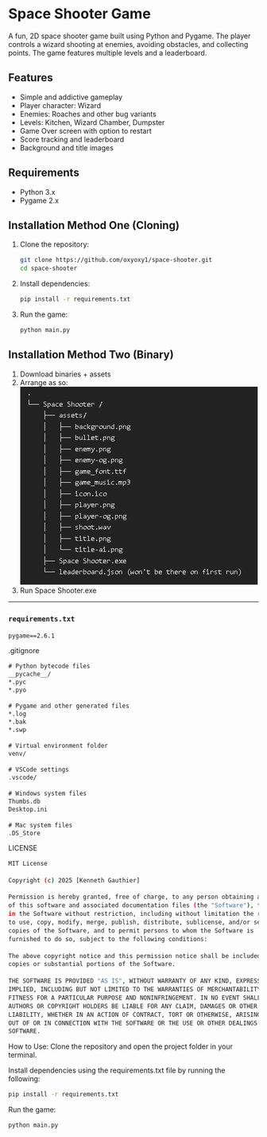 # Space Shooter Game

A fun, 2D space shooter game built using Python and Pygame. The player controls a wizard shooting at enemies, avoiding obstacles, and collecting points. The game features multiple levels and a leaderboard.

## Features
- Simple and addictive gameplay
- Player character: Wizard
- Enemies: Roaches and other bug variants
- Levels: Kitchen, Wizard Chamber, Dumpster
- Game Over screen with option to restart
- Score tracking and leaderboard
- Background and title images

## Requirements
- Python 3.x
- Pygame 2.x

## Installation Method One (Cloning)

1. Clone the repository:
   ```bash
   git clone https://github.com/oxyoxy1/space-shooter.git
   cd space-shooter
   ```

2. Install dependencies:
   ```bash
   pip install -r requirements.txt
   ```

3. Run the game:
   ```bash
   python main.py
   ```

## Installation Method Two (Binary)

1. Download binaries + assets
2. Arrange as so:
   ![Tree](screenshots/tree.PNG)
3. Run Space Shooter.exe
---

### `requirements.txt`
   ```text
   pygame==2.6.1
   ```

.gitignore
```text
# Python bytecode files
__pycache__/
*.pyc
*.pyo

# Pygame and other generated files
*.log
*.bak
*.swp

# Virtual environment folder
venv/

# VSCode settings
.vscode/

# Windows system files
Thumbs.db
Desktop.ini

# Mac system files
.DS_Store
```
LICENSE
```bash
MIT License

Copyright (c) 2025 [Kenneth Gauthier]

Permission is hereby granted, free of charge, to any person obtaining a copy
of this software and associated documentation files (the "Software"), to deal
in the Software without restriction, including without limitation the rights
to use, copy, modify, merge, publish, distribute, sublicense, and/or sell
copies of the Software, and to permit persons to whom the Software is
furnished to do so, subject to the following conditions:

The above copyright notice and this permission notice shall be included in all
copies or substantial portions of the Software.

THE SOFTWARE IS PROVIDED "AS IS", WITHOUT WARRANTY OF ANY KIND, EXPRESS OR
IMPLIED, INCLUDING BUT NOT LIMITED TO THE WARRANTIES OF MERCHANTABILITY,
FITNESS FOR A PARTICULAR PURPOSE AND NONINFRINGEMENT. IN NO EVENT SHALL THE
AUTHORS OR COPYRIGHT HOLDERS BE LIABLE FOR ANY CLAIM, DAMAGES OR OTHER
LIABILITY, WHETHER IN AN ACTION OF CONTRACT, TORT OR OTHERWISE, ARISING FROM,
OUT OF OR IN CONNECTION WITH THE SOFTWARE OR THE USE OR OTHER DEALINGS IN THE
SOFTWARE.
```

How to Use:
Clone the repository and open the project folder in your terminal.

Install dependencies using the requirements.txt file by running the following:
```bash
pip install -r requirements.txt
```

Run the game:

```bash
python main.py
```
